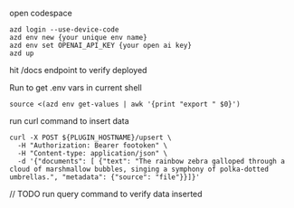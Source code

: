 open codespace
```
azd login --use-device-code
azd env new {your unique env name}
azd env set OPENAI_API_KEY {your open ai key}
azd up
```

hit /docs endpoint to verify deployed

Run to get .env vars in current shell
```
source <(azd env get-values | awk '{print "export " $0}')
```

run curl command to insert data
```
curl -X POST ${PLUGIN_HOSTNAME}/upsert \
  -H "Authorization: Bearer footoken" \
  -H "Content-type: application/json" \
  -d '{"documents": [ {"text": "The rainbow zebra galloped through a cloud of marshmallow bubbles, singing a symphony of polka-dotted umbrellas.", "metadata": {"source": "file"}}]}'
```

// TODO
run query command to verify data inserted


